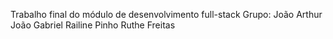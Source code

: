Trabalho final do módulo de desenvolvimento full-stack
Grupo:
João Arthur
João Gabriel
Railine Pinho
Ruthe Freitas
